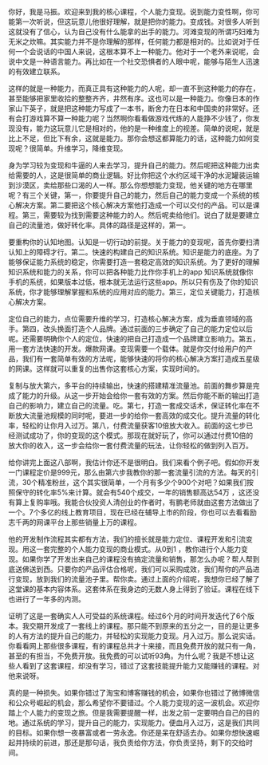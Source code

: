 你好，我是马振。欢迎来到我的核心课程，个人能力变现。说到能力变性啊，你可能第一次听说，但这玩意儿他很好理解，就是把你的能力。变成钱。对很多人听到这就没有了信心，认为自己没有什么能拿的出手的能力。河滩变现的所谓巧妇难为无米之炊嘛。其实能力并不是你理解的那样，任何能力都是相对的。比如说对于任何一个会说话的中国人来说，这根本算不上一种能力。他对于一个老外来说呢，会说中文是一种语言能力。再比如在一个社交恐惧者的人眼中呢，能够与陌生人迅速的有效建立联系。

这样的就是一种能力，而真正具有这种能力的人呢，却一直不到这种能力的存在，甚至能够把家里收拾的整整齐齐，井然有序。这也可以是一种能力。你像日本的作家山下英子，就是把这种能力写成了一本书，断舍力在日本和中国卖的非常好。还有会打游戏算不算一种能力呢？当然啊你看看做游戏代练的人能挣不少钱了，你发现没有，能力这玩意儿它是相对的，他的是一种维度上的视差。简单的说呢，就是比上不足，但比下有余，这就是能力。那你会想这都算能力的话，这种能力如何变现呢？很简单。升维学习，降维变现。

身为学习较为变现和牛逼的人来去学习，提升自己的能力。然后呢把这种能力出卖给需要的人，这是很简单的商业逻辑。好比你把这个水约区域干净的水泥罐装运输到沙漠区，卖给那些口渴的人一样。那么你想想能力变现，他关键的地方在哪里呢？有三个关键，第一，你要提升自己的能力，然后自己的能力变成一个系统的核心解决方案。第二要把这个核心解决方案他打造成一个可以交付的产品。可以是课程。第三，需要较为找到需要这种能力的人。然后呢卖给他们。说白了就是要建立自己的流量池，做好转化率。具体的路径是这样的，第一。

要重构你的认知地图。认知是一切行动的前提。关于能力的变现呢，首先你要扫清认知上的障碍才行。第二。快速的构建自己的知识系统。知识是能力的底座。为了能够保证能力系统的稳定，你需要打造一套稳定高效的知识系统。为了更好的理解知识系统和能力的关系，你可以把各种能力比作你手机上的app 知识系统就像你手机的系统，如果版本过低，根本就无法运行这些app。所以只有伤及了你的知识系统，你才能够理解掌握和系统的应用对应的能力。第三，定位关键能力，打造核心解决方案。

定位自己的能力，点位需要升维的学习，打造核心解决方案，成为垂直领域的高手。第四，改头换面打造个人品牌。通过前面的三步确定了自己的能力定位以后呢。还需要明确你个人的定位，快速的把自己打造成一个品牌建立影响力。第五，用一套方法快速的开发。爆款网课。变现需要一个载体。就是你交付给用户的产品，我们有一套简单有效的方法呢，能够快速的将你的核心解决方案打造成五星级的网课。这样就可以重复的出售你这套核心方案，实现时间的。

复制与放大第六，多平台的持续输出，快速的搭建精准流量池。前面的舞步算是完成了能力的升级。从这一步开始会给你一套有效的方案。然后你能不断的输出打造自己的影响力，建立自己的流量。吃。第七，打造一套成交话术，保证转化率在不断放大流量池规模的同时呢，要进一步的给你一套高效的成交化。提升流量的转化率，轻松的让你月入过万。第八，付费流量获客10倍放大收入。前面的这七步已经测试成功了，你的变现的这个模式。那现在就好玩了，你可以通过付费10倍的放大你的收入，这一步会给你一套付费流量的玩法，让你轻松的做到列入百万。

给你讲完上面这八部啊，我估计你还不是很明白。我们来看个例子吧。假如你开发一门课程定价是999元，那么由第六步我教你的那一套流量引流的方法。每天的引流，30个精准粉丝，这个其实很简单，一个月有多少个900个对吧？如果我们按照保守的转化率5%来计算。就会有540个成交，一年的销售额高达54万 ，这还没有算上复购率哦。我能合伙投资人清创业的作者时，有鹏老师就由这套方法做出了一个。7个多亿的线上教育项目，现在已经在辅导上市的阶段，你也可以去看看励志千两的网课平台上那些销量上万的课程。

他的开发制作流程其实都有方法，我们的擅长就是能力定位、课程开发和引流变现。用这一套完整的个人能力变现的商业模式。从0到1 ，教你进行个人能力变现。如果你学了开发出来自己的课程没有搞定流量和销售，那怎么办呢？帮人帮到底送佛送到西。只要你的产品评估合格呢，我们可以采购成效，我们帮你的产品进行变现，放到我们的流量池子里。帮你卖。通过上面的介绍呢，我想你已经了解了这堂课的基本内容体系。这套体系在我身边的无数人身上得到了验证。课程在线下也进行了一年多的内测。

证明了这是一套确实人人可受益的系统课程。经过6个月的时间开发迭代了6个版本。我交期开发成了一套线上的课程。那只能不到原来的五分之一，目的是让更多的人有方法的提升自己的能力，并轻松的实现能力变现。月入过万。那么说实话。你看看网上那些很多课程，有的课程总共才十来接，而且免费开放的就只有一角，甚至的有担当，不免费开放。我免费的可以试听93角。为什么呢？我是不想让这些人看到了这套课程，却没有学习，错过了这套技能提升能力又能赚钱的课程。对他来说呀。

真的是一种损失。如果你错过了淘宝和博客赚钱的机会，如果你也错过了微博微信和公众号崛起的机会，那么希望你不要错过。个人能力变现的这一波机会。欢迎你踏上个人能力的变现之旅。但是我需要提醒一样，出发之前一定要明白自己的目的地。通过系统的学习，提升自己的能力，实现能力。便血月入过万，这是我们共同的目标。如果你想一夜暴富或者一劳永逸。你还是呆在舒适去办。如果你想快速崛起并持续的前进，那还是那句话，我负责给你方法，你负责坚持，剩下的交给时间。

